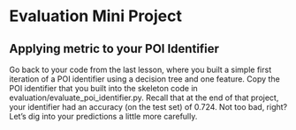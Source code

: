 # Evaluation Mini Project
## Applying metric to your POI Identifier

Go back to your code from the last lesson, where you built a simple first iteration of a POI identifier using a decision tree and one feature. Copy the POI identifier that you built into the skeleton code in evaluation/evaluate_poi_identifier.py. Recall that at the end of that project, your identifier had an accuracy (on the test set) of 0.724. Not too bad, right? Let’s dig into your predictions a little more carefully.